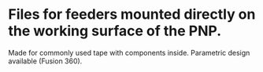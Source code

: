 # Files for feeders mounted directly on the working surface of the PNP.
Made for commonly used tape with components inside. Parametric design available (Fusion 360).
